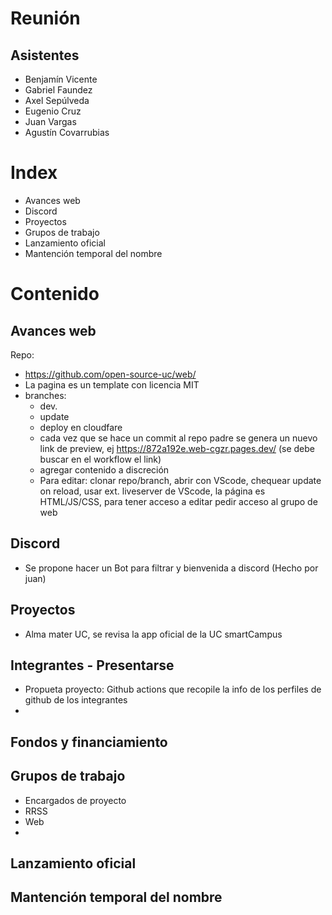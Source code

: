 # Reunión

## Asistentes

- Benjamín Vicente
- Gabriel Faundez
- Axel Sepúlveda
- Eugenio Cruz
- Juan Vargas
- Agustín Covarrubias

# Index
- Avances web
- Discord
- Proyectos
- Grupos de trabajo
- Lanzamiento oficial
- Mantención temporal del nombre

# Contenido 
## Avances web
Repo:
- https://github.com/open-source-uc/web/
- La pagina es un template con licencia MIT 
- branches: 
  -  dev.
  -  update 
  -  deploy en cloudfare
  -  cada vez que se hace un commit al repo padre se genera un nuevo link de preview, ej https://872a192e.web-cgzr.pages.dev/ (se debe buscar en el workflow el link)
  -  agregar contenido a discreción
  -  Para editar: clonar repo/branch, abrir con VScode, chequear update on reload, usar ext. liveserver de VScode, la página es HTML/JS/CSS, para tener acceso a editar pedir acceso al grupo de web

## Discord
- Se propone hacer un Bot para filtrar y bienvenida a discord (Hecho por juan)

## Proyectos
- Alma mater UC, se revisa la app oficial de la UC smartCampus

## Integrantes - Presentarse
- Propueta proyecto: Github actions que recopile la info de los perfiles de github de los integrantes
- 



## Fondos y financiamiento

## Grupos de trabajo
- Encargados de proyecto
- RRSS
- Web
- 

## Lanzamiento oficial

## Mantención temporal del nombre
